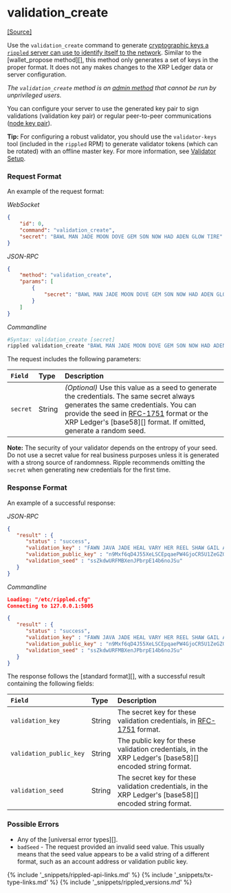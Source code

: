# validation_create
[[Source]](https://github.com/ripple/rippled/blob/315a8b6b602798a4cff4d8e1911936011e12abdb/src/ripple/rpc/handlers/ValidationCreate.cpp "Source")

Use the `validation_create` command to generate [cryptographic keys a `rippled` server can use to identify itself to the network](peer-protocol.html#node-key-pair). Similar to the [wallet_propose method][], this method only generates a set of keys in the proper format. It does not any makes changes to the XRP Ledger data or server configuration.

_The `validation_create` method is an [admin method](admin-rippled-methods.html) that cannot be run by unprivileged users._

You can configure your server to use the generated key pair to sign validations (validation key pair) or regular peer-to-peer communications ([node key pair](peer-protocol.html#node-key-pair)).

**Tip:** For configuring a robust validator, you should use the `validator-keys` tool (included in the `rippled` RPM) to generate validator tokens (which can be rotated) with an offline master key. For more information, see [Validator Setup](run-rippled-as-a-validator.html#3-enable-validation-on-your-rippled-server).


### Request Format
An example of the request format:

<!-- MULTICODE_BLOCK_START -->

*WebSocket*

```json
{
    "id": 0,
    "command": "validation_create",
    "secret": "BAWL MAN JADE MOON DOVE GEM SON NOW HAD ADEN GLOW TIRE"
}
```

*JSON-RPC*

```json
{
    "method": "validation_create",
    "params": [
        {
            "secret": "BAWL MAN JADE MOON DOVE GEM SON NOW HAD ADEN GLOW TIRE"
        }
    ]
}
```

*Commandline*

```sh
#Syntax: validation_create [secret]
rippled validation_create "BAWL MAN JADE MOON DOVE GEM SON NOW HAD ADEN GLOW TIRE"
```

<!-- MULTICODE_BLOCK_END -->

The request includes the following parameters:

| `Field`  | Type   | Description                                              |
|:---------|:-------|:---------------------------------------------------------|
| `secret` | String | _(Optional)_ Use this value as a seed to generate the credentials. The same secret always generates the same credentials. You can provide the seed in [RFC-1751](https://tools.ietf.org/html/rfc1751) format or the XRP Ledger's [base58][] format. If omitted, generate a random seed. |

**Note:** The security of your validator depends on the entropy of your seed. Do not use a secret value for real business purposes unless it is generated with a strong source of randomness. Ripple recommends omitting the `secret` when generating new credentials for the first time.

### Response Format

An example of a successful response:

<!-- MULTICODE_BLOCK_START -->

*JSON-RPC*

```json
{
   "result" : {
      "status" : "success",
      "validation_key" : "FAWN JAVA JADE HEAL VARY HER REEL SHAW GAIL ARCH BEN IRMA",
      "validation_public_key" : "n9Mxf6qD4J55XeLSCEpqaePW4GjoCR5U1ZeGZGJUCNe3bQa4yQbG",
      "validation_seed" : "ssZkdwURFMBXenJPbrpE14b6noJSu"
   }
}
```

*Commandline*

```json
Loading: "/etc/rippled.cfg"
Connecting to 127.0.0.1:5005

{
   "result" : {
      "status" : "success",
      "validation_key" : "FAWN JAVA JADE HEAL VARY HER REEL SHAW GAIL ARCH BEN IRMA",
      "validation_public_key" : "n9Mxf6qD4J55XeLSCEpqaePW4GjoCR5U1ZeGZGJUCNe3bQa4yQbG",
      "validation_seed" : "ssZkdwURFMBXenJPbrpE14b6noJSu"
   }
}
```

<!-- MULTICODE_BLOCK_END -->

The response follows the [standard format][], with a successful result containing the following fields:

| `Field`                 | Type   | Description                               |
|:------------------------|:-------|:------------------------------------------|
| `validation_key`        | String | The secret key for these validation credentials, in [RFC-1751](https://tools.ietf.org/html/rfc1751) format. |
| `validation_public_key` | String | The public key for these validation credentials, in the XRP Ledger's [base58][] encoded string format. |
| `validation_seed`       | String | The secret key for these validation credentials, in the XRP Ledger's [base58][] encoded string format. |

### Possible Errors

* Any of the [universal error types][].
* `badSeed` - The request provided an invalid seed value. This usually means that the seed value appears to be a valid string of a different format, such as an account address or validation public key.

<!--{# common link defs #}-->
{% include '_snippets/rippled-api-links.md' %}
{% include '_snippets/tx-type-links.md' %}
{% include '_snippets/rippled_versions.md' %}
